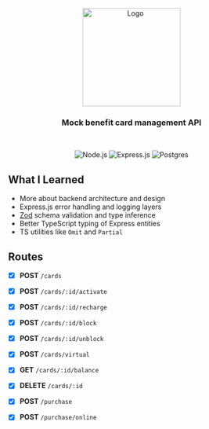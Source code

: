 <div align="center">

  <img src="https://dm0qx8t0i9gc9.cloudfront.net/thumbnails/video/uh59Wh0/videoblocks-credit-card-line-drawing-animation-transparent-vector-motion-graphics-loop-line-drawing-animation-transparent-vector-motion-graphics-loop_riccca7cq_thumbnail-1080_05.png" alt="Logo" width="200">
  
  <h3 align="center">
     Mock benefit card management API
  </h3>
    <br />
  
  <div align="center">

   ![Node.js ](https://img.shields.io/badge/node.js-6DA55F?logo=node.js&logoColor=white&style=for-the-badge)
   ![Express.js](https://img.shields.io/badge/express.js-%23404d59.svg?logo=express&logoColor=%2361DAFB&style=for-the-badge)
   ![Postgres](https://img.shields.io/badge/PostgreSQL-316192?style=for-the-badge&logo=postgresql&logoColor=white)

  </div>
  
</div>

## What I Learned
  
  - More about backend architecture and design
  - Express.js error handling and logging layers 
  - [Zod](https://github.com/colinhacks/zod) schema validation and type inference
  - Better TypeScript typing of Express entities
  - TS utilities like `Omit` and `Partial` 

## Routes

  - [X] **POST** `/cards`
  - [X] **POST** `/cards/:id/activate`
  - [X] **POST** `/cards/:id/recharge`
  - [X] **POST** `/cards/:id/block`
  - [X] **POST** `/cards/:id/unblock`
  - [X] **POST** `/cards/virtual`
  - [X] **GET** `/cards/:id/balance`
  - [X] **DELETE** `/cards/:id`

  - [X] **POST** `/purchase`
  - [X] **POST** `/purchase/online`
  
  

